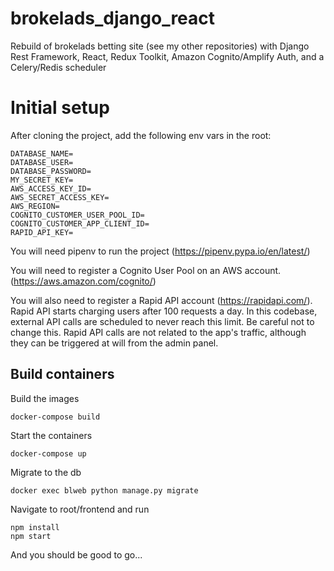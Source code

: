 # brokelads_django_react

Rebuild of brokelads betting site (see my other repositories) with Django Rest Framework, React, Redux Toolkit, Amazon Cognito/Amplify Auth, and a Celery/Redis scheduler

# Initial setup

After cloning the project, add the following env vars in the root:

```
DATABASE_NAME=
DATABASE_USER=
DATABASE_PASSWORD=
MY_SECRET_KEY=
AWS_ACCESS_KEY_ID=
AWS_SECRET_ACCESS_KEY=
AWS_REGION=
COGNITO_CUSTOMER_USER_POOL_ID=
COGNITO_CUSTOMER_APP_CLIENT_ID=
RAPID_API_KEY=
```

You will need pipenv to run the project (https://pipenv.pypa.io/en/latest/)

You will need to register a Cognito User Pool on an AWS account. (https://aws.amazon.com/cognito/)

You will also need to register a Rapid API account (https://rapidapi.com/). Rapid API starts charging users after 100 requests a day. In this codebase, external API calls are scheduled to never reach this limit. Be careful not to change this. Rapid API calls are not related to the app's traffic, although they can be triggered at will from the admin panel.

## Build containers

Build the images

```
docker-compose build
```

Start the containers

```
docker-compose up
```

Migrate to the db

```
docker exec blweb python manage.py migrate
```

Navigate to root/frontend and run

```
npm install
npm start
```

And you should be good to go...
